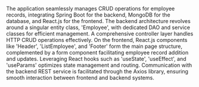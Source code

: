 The application seamlessly manages CRUD operations for employee records, integrating Spring Boot for the backend, MongoDB for the database, and React.js for the frontend. The backend architecture revolves around a singular entity class, 'Employee', with dedicated DAO and service classes for efficient management. A comprehensive controller layer handles HTTP CRUD operations effectively. On the frontend, React.js components like 'Header', 'ListEmployee', and 'Footer' form the main page structure, complemented by a form component facilitating employee record addition and updates. Leveraging React hooks such as 'useState', 'useEffect', and 'useParams' optimizes state management and routing. Communication with the backend REST service is facilitated through the Axios library, ensuring smooth interaction between frontend and backend systems.
